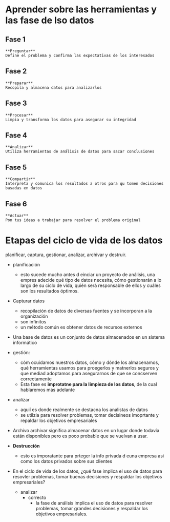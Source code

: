 # Aprender sobre las herramientas y las fase de lso datos

## Fase 1
```
**Preguntar**
Define el problema y confirma las expectativas de los interesados
```

## Fase 2
```
**Preparar**
Recopila y almacena datos para analizarlos
```

## Fase 3
```
**Procesar**
Limpia y transforma los datos para asegurar su integridad
```

## Fase 4
```
**Analizar**
Utiliza herramientas de análisis de datos para sacar conclusiones
```

## Fase 5
```
**Compartir**
Interpreta y comunica los resultados a otros para qu tomen decisiones basadas en datos
```

## Fase 6
```
**Actuar**
Pon tus ideas a trabajar para resolver el problema original
```

# Etapas del ciclo de vida de los datos

planificar, captura, gestionar, analizar, archivar y destruir.

- planificación
  - esto sucede mucho antes d einciar un proyecto de análisis, una empres adecide qué tipo de datos necesita, cómo gestionarán a lo largo de su ciclo de vida, quién será responsable de ellos y cuáles son los resultados óptimos.

- Capturar datos 
  - recopilación de datos de diversas fuentes y se incorporan a la organización 
  - son infinitos  
  - un método común es obtener datos de recursos externos

- Una base de datos es un conjunto de datos almacenados en un sistema informático
- gestión:
  - cóm ocuidamos nuestros datos, cómo y dónde los almacenamos, qué herramientas usamos para proegerlos y matnerlos seguros y que mediad adoptamos para asegurarnos de que se concserven correctamente 
  - Esta fase es **improtatne para la limpieza de los datos**, de la cual hablaremos más adelante

- analizar 
  - aquií es donde realmente se destacna los analistas de datos
  - se utilzia para resolver problemas, tomar decisineos imoprtante y repaldar los objetivos empresariales 

- Archivo archivar significa almacenar datos en un lugar donde todavía están disponibles pero es poco probable que se vuelvan a usar.

- **Destrucción**
  - esto es imporatante para prteger la info privada d euna empresa asi como los datos privados sobre sus clientes

- En el ciclo de vida de los datos, ¿qué fase implica el uso de datos para resovler problemas, tomar buenas decisiones y respaldar los objetivos empresariales?
  - analizar
    - correcto
      - la fase de análisis implica el uso de datos para resolver problemas, tomar grandes decisiones y respaldar los objetivos empresariales.



